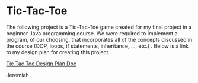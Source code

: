 # Tic-Tac-Toe


The following project is a Tic-Tac-Toe game created for my final project in a beginner Java programming course. 
We were required to  implement a  program, of our choosing, that incorporates all of the concepts discussed in the course (OOP, loops, if statements, inheritance, ..., etc.) . Below is a link to my design plan for creating this project. 




[Tic Tac Toe Design Plan Doc](https://drive.google.com/a/bu.edu/file/d/0B_Mzb0tpEYLWM0lmNU1KT2sxWTQ/view?usp=sharing)

Jeremiah 

